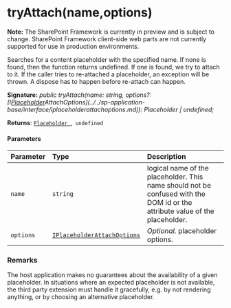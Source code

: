 # tryAttach(name,options)
**Note:** The SharePoint Framework is currently in preview and is subject to change. SharePoint Framework client-side web parts are not currently supported for use in production environments.



Searches for a content placeholder with the specified name. If none is found, then the function returns undefined. If one is found, we try to attach to it. If the caller tries to re-attached a placeholder, an exception will be thrown. A dispose has to happen before re-attach can happen.

**Signature:** _public tryAttach(name: string,
    options?: [I[Placeholder](../../sp-application-base/class/placeholder.md)AttachOptions](../../sp-application-base/interface/iplaceholderattachoptions.md)): Placeholder | undefined;_

**Returns**: [`Placeholder `](../../sp-application-base/class/placeholder.md),` undefined`





#### Parameters


| Parameter	   | Type    | Description |
|:-------------|:---------------|:------------|
| `name`    | `string` | logical name of the placeholder. This name should not be confused with the DOM id or the attribute value of the placeholder. |
| `options`    | [`IPlaceholderAttachOptions`](../../sp-application-base/interface/iplaceholderattachoptions.md) | _Optional._ placeholder options. |


### Remarks

The host application makes no guarantees about the availability of a given placeholder. In situations where an expected placeholder is not available, the third party extension must handle it gracefully, e.g. by not rendering anything, or by choosing an alternative placeholder.

